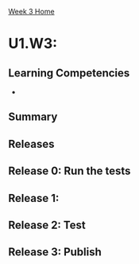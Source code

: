 [Week 3 Home](../../)

# U1.W3:


## Learning Competencies
-


## Summary


## Releases

## Release 0: Run the tests

## Release 1:

## Release 2: Test

## Release 3: Publish

